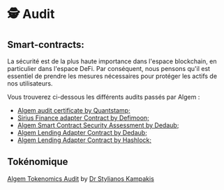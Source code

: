 # 🕵 Audit

## Smart-contracts:&#x20;

La sécurité est de la plus haute importance dans l'espace blockchain, en particulier dans l'espace DeFi. Par conséquent, nous pensons qu'il est essentiel de prendre les mesures nécessaires pour protéger les actifs de nos utilisateurs.

Vous trouverez ci-dessous les différents audits passés par Algem :

* [Algem audit certificate by Quantstamp;](https://github.com/AlgemDeFi/audits/blob/main/AlgemQuantstampCertifacate.png)
* [Sirius Finance adapter Contract by Defimoon;](https://github.com/AlgemDeFi/audits/blob/main/SiriusHandler\_reAuditReport.pdf)
* [Algem Smart Contract Security Assessment by Dedaub;](https://github.com/AlgemDeFi/audits/blob/main/Algem%20Smart%20Contract%20Security%20Assessment%20-%2026%20Jan%202023.pdf)
* [Algem Lending Adapter Contract by Dedaub;](https://github.com/AlgemDeFi/audits/blob/main/Algem%20Audit%20Lending%20Adapter%20-%20Dedaub.pdf)
* [Algem Lending Adapter Contract by Hashlock;](https://github.com/AlgemDeFi/audits/blob/main/Hashlock%20Smart%20Contract%20Audit%20Report%20-%20Lending%20Adapter.pdf)

## Tokénomique

[Algem Tokenomics Audit](https://github.com/AlgemDeFi/audits/blob/main/Algem%20Tokenomics%20Audit.pdf) by [Dr Stylianos Kampakis](https://uk.linkedin.com/in/dr-stylianos-kampakis)
